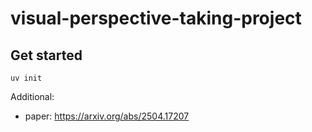 # visual-perspective-taking-project

## Get started
`uv init`


Additional:
* paper: https://arxiv.org/abs/2504.17207